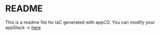 # README
This is a readme file for IaC generated with appCD.
You can modify your appStack -> [here](http://cloud.stackgen.com/appstacks/a9115601-9d83-4a43-a73d-a57cbd7d25e5)
